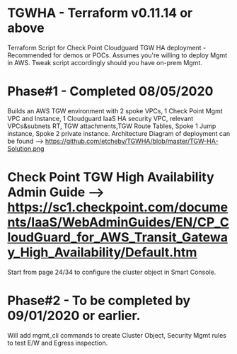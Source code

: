 # TGWHA - Terraform v0.11.14 or above
Terraform Script for Check Point Cloudguard TGW HA deployment - Recommended for demos or POCs.
Assumes you're willing to deploy Mgmt in AWS. Tweak script accordingly should you have on-prem Mgmt. 

# Phase#1 - Completed 08/05/2020
Builds an AWS TGW environment with 2 spoke VPCs, 1 Check Point Mgmt VPC and Instance, 1 Cloudguard IaaS HA security VPC, relevant VPCs&subnets RT, 
TGW attachments,TGW Route Tables, Spoke 1 Jump instance, Spoke 2 private instance. 
Architecture Diagram of deployment can be found --> https://github.com/etcheby/TGWHA/blob/master/TGW-HA-Solution.png

# Check Point TGW High Availability Admin Guide --> https://sc1.checkpoint.com/documents/IaaS/WebAdminGuides/EN/CP_CloudGuard_for_AWS_Transit_Gateway_High_Availability/Default.htm
Start from page 24/34 to configure the cluster object in Smart Console. 

# Phase#2 - To be completed by 09/01/2020 or earlier.
Will add mgmt_cli commands to create Cluster Object, Security Mgmt rules to test E/W and Egress inspection. 
